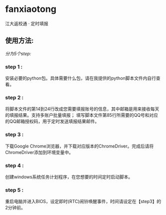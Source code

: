 # fanxiaotong
江大返校通 · 定时填报
## 使用方法:
_分为5个step:_
### step 1 :
  安装必要的python包。具体需要什么包，请在我提供的python脚本文件内自行查看。
### step 2 :
  将脚本文件的第14到24行改成您需要填报账号的信息，其中邮箱是用来接收每天的填报结果。支持多账户批量填报；
  填写脚本文件第85行所需要的QQ号和对应的QQ邮箱授权码，用于定时发送填报结果邮件。
### step 3 :
  下载Google Chrome浏览器，并下载对应版本的ChromeDriver。完成后请将ChromeDriver添加到环境变量中。
### step 4 :
  创建windows系统任务计划程序，在您想要的时间定时启动脚本。
### step 5 :
  重启电脑并进入BIOS，设定即时(RTC)闹铃唤醒事件，时间请设定在【step3】的2分钟前。
